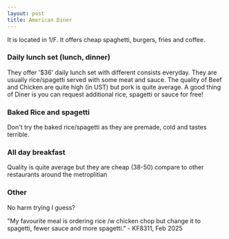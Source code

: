 ```yaml
---
layout: post
title: American Diner
---
```


It is located in 1/F. It offers cheap spaghetti, burgers, fries and coffee.

### Daily lunch set (lunch, dinner)

They offer '$36' daily lunch set with different consists everyday. They are usually rice/spagetti served with some meat and sauce.
The quality of Beef and Chicken are quite high (in UST) but pork is quite average.
A good thing of Diner is you can request additional rice, spagetti or sauce for free!

### Baked Rice and spagetti

Don't try the baked rice/spagetti as they are premade, cold and tastes terrible.

### All day breakfast

Quality is quite average but they are cheap (38-50) compare to other restaurants around the metroplitian

### Other

No harm trying I guess?

"My favourite meal is ordering rice /w chicken chop but change it to spagetti, fewer sauce and more spagetti." - KF8311, Feb 2025
